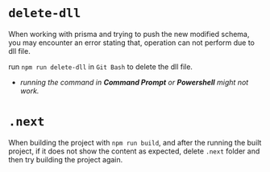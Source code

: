 # `delete-dll`

When working with prisma and trying to push the new modified schema, you may encounter an error stating that, operation can not perform due to dll file.

run `npm run delete-dll` in `Git Bash` to delete the dll file.

- _running the command in **Command Prompt** or **Powershell** might not work._

# `.next`

When building the project with `npm run build`, and after the running the built project, if it does not show the content as expected, delete `.next` folder and then try building the project again.

